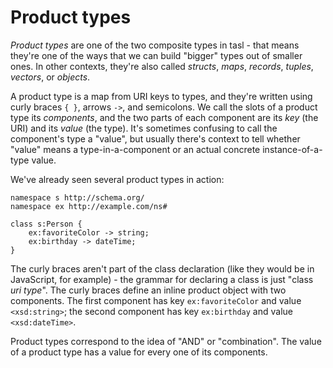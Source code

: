 # Product types

_Product types_ are one of the two composite types in tasl - that means they're one of the ways that we can build "bigger" types out of smaller ones. In other contexts, they're also called _structs_, _maps_, _records_, _tuples_, _vectors_, or _objects_.

A product type is a map from URI keys to types, and they're written using curly braces `{ }`, arrows `->`, and semicolons. We call the slots of a product type its _components_, and the two parts of each component are its _key_ (the URI) and its _value_ (the type). It's sometimes confusing to call the component's type a "value", but usually there's context to tell whether "value" means a type-in-a-component or an actual concrete instance-of-a-type value.

We've already seen several product types in action:

```tasl
namespace s http://schema.org/
namespace ex http://example.com/ns#

class s:Person {
	ex:favoriteColor -> string;
	ex:birthday -> dateTime;
}
```

The curly braces aren't part of the class declaration (like they would be in JavaScript, for example) - the grammar for declaring a class is just "class _uri_ _type_". The curly braces define an inline product object with two components. The first component has key `ex:favoriteColor` and value `<xsd:string>`; the second component has key `ex:birthday` and value `<xsd:dateTime>`.

Product types correspond to the idea of "AND" or "combination". The value of a product type has a value for every one of its components.
